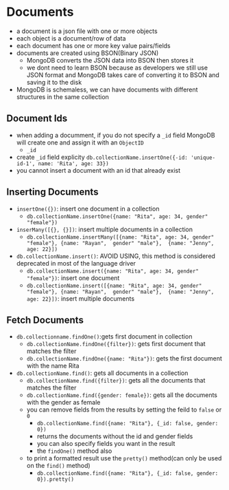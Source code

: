 # Documents
- a document is a json file with one or more objects
- each object is a document/row of data
- each document has one or more key value pairs/fields
- documents are created using BSON(Binary JSON)
    - MongoDB converts the JSON data into BSON then stores it
    - we dont need to learn BSON because as developers we still use JSON format and MongoDB takes care of converting it to BSON and saving it to the disk
- MongoDB is schemaless, we can have documents with different structures in the same collection
## Document Ids
- when adding a documment, if you do not specify a `_id` field MongoDB will create one and assign it with an `ObjectID`
    - `_id`
- create `_id` field explicity `db.collectionName.insertOne({-id: 'unique-id-1', name: 'Rita', age: 33})`
- you cannot insert a document with an id that already exist

## Inserting Documents
- `insertOne({})`: insert one document in a collection
    - `db.collectionName.insertOne({name: "Rita", age: 34, gender" "female"})`
- `inserMany([{}, {}])`: insert multiple documents in a collection
    - `db.collectionName.insertMany([{name: "Rita", age: 34, gender" "female"}, {name: "Rayan",  gender" "male"},  {name: "Jenny", age: 22}])`
- `db.collectionName.insert()`: AVOID USING, this method is considered deprecated in most of the language driver
    - `db.collectionName.insert({name: "Rita", age: 34, gender" "female"})`: insert one document
    - `db.collectionName.insert([{name: "Rita", age: 34, gender" "female"}, {name: "Rayan",  gender" "male"},  {name: "Jenny", age: 22}])`: insert multiple documents

## Fetch Documents
- `db.collectionname.findOne()`:gets first document in collection
    - `db.collectionName.findOne({filter})`: gets first document that matches the filter
    - `db.collectionName.findOne({name: "Rita"})`: gets the first document with the name Rita
- `db.collectionName.find()`: gets all documents in a collection
    - `db.collectionName.find({filter})`: gets all the documents that matches the filter
    - `db.collectionName.find({gender: female})`: gets all the documents with the gender as female
    - you can remove fields from the results by setting the feild to `false` or `0`
        - `db.collectionName.find({name: "Rita"}, {_id: false, gender: 0})`
        - returns the documents without the id and gender fields
        - you can also specify fields you want in the result
        - the `findOne()` method also
    - to print a formatted result use the `pretty()` method(can only be used on the `find()` method)
        - `db.collectionName.find({name: "Rita"}, {_id: false, gender: 0}).pretty()`